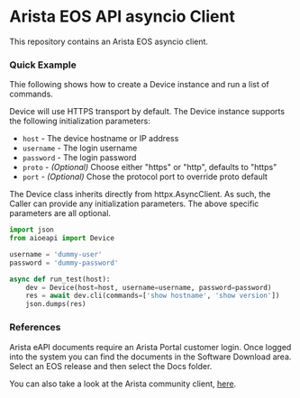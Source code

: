 # Arista EOS API asyncio Client

This repository contains an Arista EOS asyncio client.

### Quick Example

Thie following shows how to create a Device instance and run a list of
commands.

Device will use HTTPS transport by default.  The Device instance supports the
following initialization parameters:

   * `host` - The device hostname or IP address
   * `username` - The login username
   * `password` - The login password
   * `proto` - *(Optional)* Choose either "https" or "http", defaults to "https"
   * `port` - *(Optional)* Chose the protocol port to override proto default

The Device class inherits directly from httpx.AsyncClient.  As such, the Caller
can provide any initialization parameters.  The above specific parameters are
all optional.

```python
import json
from aioeapi import Device

username = 'dummy-user'
password = 'dummy-password'

async def run_test(host):
    dev = Device(host=host, username=username, password=password)
    res = await dev.cli(commands=['show hostname', 'show version'])
    json.dumps(res)
```

### References

Arista eAPI documents require an Arista Portal customer login.  Once logged into the
system you can find the documents in the Software Download area.  Select an EOS release
and then select the Docs folder.

You can also take a look at the Arista community client, [here](https://github.com/arista-eosplus/pyeapi).

